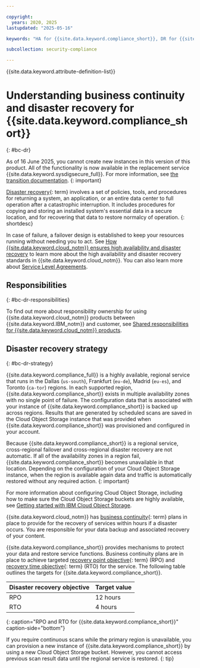 ```yaml
---

copyright:
  years: 2020, 2025
lastupdated: "2025-05-16"

keywords: "HA for {{site.data.keyword.compliance_short}}, DR for {{site.data.keyword.compliance_short}}, high availability for {{site.data.keyword.compliance_short}}, disaster recovery for {{site.data.keyword.compliance_short}}, failover for {{site.data.keyword.compliance_short}}, BC for {{site.data.keyword.compliance_short}}, business continuity for {{site.data.keyword.compliance_short}}, disaster recovery for {{site.data.keyword.compliance_short}}"

subcollection: security-compliance

---
```


{{site.data.keyword.attribute-definition-list}}


# Understanding business continuity and disaster recovery for {{site.data.keyword.compliance_short}}
{: #bc-dr}


As of 16 June 2025, you cannot create new instances in this version of this product. All of the functionality is now available in the replacement service {{site.data.keyword.sysdigsecure_full}}. For more information, see [the transition documentation](/docs/security-compliance?topic=security-compliance-scc-transition). 
{: important}


[Disaster recovery](#x2113280){: term} involves a set of policies, tools, and procedures for returning a system, an application, or an entire data center to full operation after a catastrophic interruption. It includes procedures for copying and storing an installed system's essential data in a secure location, and for recovering that data to restore normalcy of operation. {: shortdesc}

In case of failure, a failover design is established to keep your resources running without needing you to act. See [How {{site.data.keyword.cloud_notm}} ensures high availability and disaster recovery](/docs/resiliency?topic=resiliency-ha-redundancy#zero-downtime) to learn more about the high availability and disaster recovery standards in {{site.data.keyword.cloud_notm}}. You can also learn more about [Service Level Agreements](/docs/overview?topic=overview-slas).

## Responsibilities
{: #bc-dr-responsibilities}

To find out more about responsibility ownership for using {{site.data.keyword.cloud_notm}} products between {{site.data.keyword.IBM_notm}} and customer, see [Shared responsibilities for {{site.data.keyword.cloud_notm}} products](/docs/overview?topic=overview-shared-responsibilities).

## Disaster recovery strategy
{: #bc-dr-strategy}

{{site.data.keyword.compliance_full}} is a highly available, regional service that runs in the Dallas (`us-south`), Frankfurt (`eu-de`), Madrid (`eu-es`), and Toronto (`ca-tor`) regions. In each supported region, {{site.data.keyword.compliance_short}} exists in multiple availability zones with no single point of failure. The configuration data that is associated with your instance of {{site.data.keyword.compliance_short}} is backed up across regions. Results that are generated by scheduled scans are saved in the Cloud Object Storage instance that was provided when {{site.data.keyword.compliance_short}} was provisioned and configured in your account.

Because {{site.data.keyword.compliance_short}} is a regional service, cross-regional failover and cross-regional disaster recovery are not automatic. If all of the availability zones in a region fail, {{site.data.keyword.compliance_short}} becomes unavailable in that location. Depending on the configuration of your Cloud Object Storage instance, when the region is available again data and traffic is automatically restored without any required action.
{: important}

For more information about configuring Cloud Object Storage, including how to make sure the Cloud Object Storage buckets are highly available, see [Getting started with IBM Cloud Object Storage](/docs/cloud-object-storage?topic=cloud-object-storage-getting-started-cloud-object-storage).

{{site.data.keyword.cloud_notm}} has [business continuity](#x3026801){: term} plans in place to provide for the recovery of services within hours if a disaster occurs. You are responsible for your data backup and associated recovery of your content.

{{site.data.keyword.compliance_short}} provides mechanisms to protect your data and restore service functions. Business continuity plans are in place to achieve targeted [recovery point objective](#x3429911){: term} (RPO) and [recovery time objective](#x3167918){: term} (RTO) for the service. The following table outlines the targets for {{site.data.keyword.compliance_short}}.

| Disaster recovery objective | Target value |
| --------------------------- | ------------ |
| RPO | 12 hours |
| RTO | 4 hours |
{: caption="RPO and RTO for {{site.data.keyword.compliance_short}}" caption-side="bottom"}

If you require continuous scans while the primary region is unavailable, you can provision a new instance of {{site.data.keyword.compliance_short}} by using a new Cloud Object Storage bucket. However, you cannot access previous scan result data until the regional service is restored.
{: tip}
